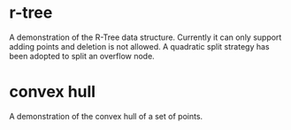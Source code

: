 # r-tree
A demonstration of the R-Tree data structure. Currently it can only support adding points and deletion is not allowed. A quadratic split strategy has been adopted to split an overflow node.
# convex hull
A demonstration of the convex hull of a set of points.
